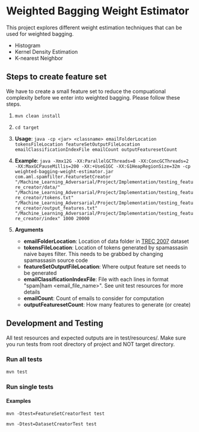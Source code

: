 # **Weighted Bagging Weight Estimator**

This project explores different weight estimation techniques that can be used for weighted bagging.

* Histogram
* Kernel Density Estimation 
* K-nearest Neighbor

## **Steps to create feature set**
We have to create a small feature set to reduce the compuational complexity before we enter into weighted bagging. Please follow these steps.

1. `mvn clean install`
2. `cd target`
3. **Usage**:
   `java -cp <jar> <classname> emailFolderLocation tokensFileLocation featureSetOutputFileLocation emailClassificationIndexFile emailCount outputFeaturesetCount`
4. **Example**:
   `java -Xmx12G -XX:ParallelGCThreads=8 -XX:ConcGCThreads=2 -XX:MaxGCPauseMillis=200 -XX:+UseG1GC -XX:G1HeapRegionSize=32m -cp weighted-bagging-weight-estimator.jar com.aml.spamfilter.FeatureSetCreator "/Machine_Learning_Adversarial/Project/Implementation/testing_feature_creator/data/" "/Machine_Learning_Adversarial/Project/Implementation/testing_feature_creator/tokens.txt" "/Machine_Learning_Adversarial/Project/Implementation/testing_feature_creator/output_features.txt" "/Machine_Learning_Adversarial/Project/Implementation/testing_feature_creator/index" 1000 20000`   
5. **Arguments**   

    * **emailFolderLocation**: Location of data folder in [TREC 2007](http://plg.uwaterloo.ca/~gvcormac/treccorpus07/) dataset
    * **tokensFileLocation**: Location of tokens generated by spamassasin naive bayes filter. This needs to be grabbed by changing spamassasin source code
    * **featureSetOutputFileLocation**: Where output feature set needs to be generated
    * **emailClassificationIndexFile**: File with each lines in format "spam|ham <email_file_name>". See unit test resources for more details
    * **emailCount**: Count of emails to consider for computation
    * **outputFeaturesetCount**: How many features to generate (or create)
   
## **Development and Testing**
All test resources and expected outputs are in test/resources/.
Make sure you run tests from root directory of project and NOT target directory.

### **Run all tests**
`mvn test`

### **Run single tests**

#### **Examples**
`mvn -Dtest=FeatureSetCreatorTest test`

`mvn -Dtest=DatasetCreatorTest test`